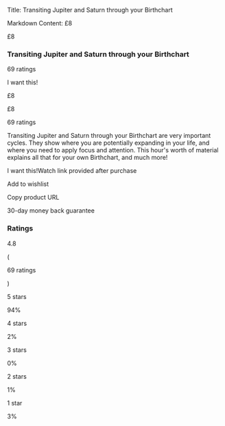 Title: Transiting Jupiter and Saturn through your Birthchart

Markdown Content:
£8

£8

### Transiting Jupiter and Saturn through your Birthchart

69 ratings

I want this!

£8

£8

69 ratings

Transiting Jupiter and Saturn through your Birthchart are very important cycles. They show where you are potentially expanding in your life, and where you need to apply focus and attention. This hour's worth of material explains all that for your own Birthchart, and much more!

I want this!Watch link provided after purchase

Add to wishlist

Copy product URL

30-day money back guarantee

### Ratings

4.8

(

69 ratings

)

5 stars

94%

4 stars

2%

3 stars

0%

2 stars

1%

1 star

3%
